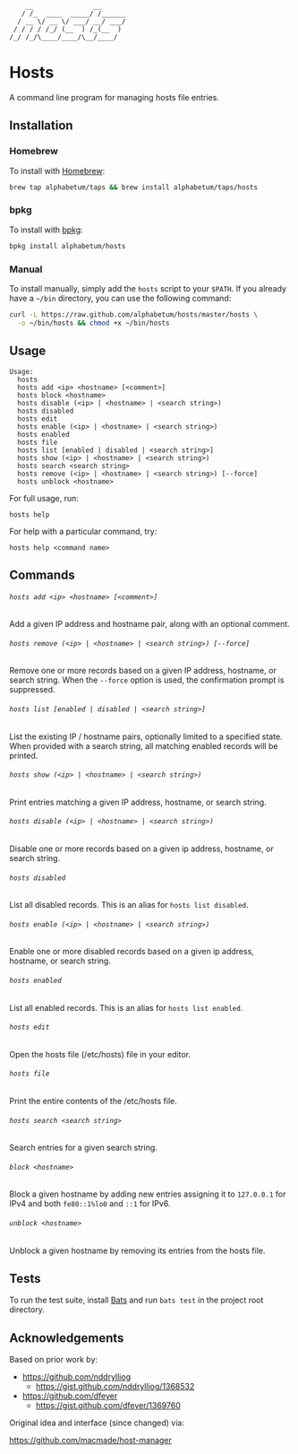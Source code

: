         __               __
       / /_  ____  _____/ /______
      / __ \/ __ \/ ___/ __/ ___/
     / / / / /_/ (__  ) /_(__  )
    /_/ /_/\____/____/\__/____/

# Hosts

A command line program for managing hosts file entries.

## Installation

### Homebrew

To install with [Homebrew](http://brew.sh/):

```bash
brew tap alphabetum/taps && brew install alphabetum/taps/hosts
```

### bpkg

To install with [bpkg](http://www.bpkg.io/):

```bash
bpkg install alphabetum/hosts
```

### Manual

To install manually, simply add the `hosts` script to your `$PATH`. If
you already have a `~/bin` directory, you can use the following command:

```bash
curl -L https://raw.github.com/alphabetum/hosts/master/hosts \
  -o ~/bin/hosts && chmod +x ~/bin/hosts
```

## Usage

```text
Usage:
  hosts
  hosts add <ip> <hostname> [<comment>]
  hosts block <hostname>
  hosts disable (<ip> | <hostname> | <search string>)
  hosts disabled
  hosts edit
  hosts enable (<ip> | <hostname> | <search string>)
  hosts enabled
  hosts file
  hosts list [enabled | disabled | <search string>]
  hosts show (<ip> | <hostname> | <search string>)
  hosts search <search string>
  hosts remove (<ip> | <hostname> | <search string>) [--force]
  hosts unblock <hostname>
```

For full usage, run:

```text
hosts help
```

For help with a particular command, try:

```text
hosts help <command name>
```

## Commands

###### `hosts add <ip> <hostname> [<comment>]`

Add a given IP address and hostname pair, along with an optional comment.

###### `hosts remove (<ip> | <hostname> | <search string>) [--force]`

Remove one or more records based on a given IP address, hostname, or search
string. When the `--force` option is used, the confirmation prompt is
suppressed.

###### `hosts list [enabled | disabled | <search string>]`

List the existing IP / hostname pairs, optionally limited to a specified
state. When provided with a search string, all matching enabled records will
be printed.

###### `hosts show (<ip> | <hostname> | <search string>)`

Print entries matching a given IP address, hostname, or search string.

###### `hosts disable (<ip> | <hostname> | <search string>)`

Disable one or more records based on a given ip address, hostname, or
search string.

###### `hosts disabled`

List all disabled records. This is an alias for `hosts list disabled`.

###### `hosts enable (<ip> | <hostname> | <search string>)`

Enable one or more disabled records based on a given ip address, hostname,
or search string.

###### `hosts enabled`

List all enabled records. This is an alias for `hosts list enabled`.

###### `hosts edit`

Open the hosts file (/etc/hosts) file in your editor.

###### `hosts file`

Print the entire contents of the /etc/hosts file.

###### `hosts search <search string>`

Search entries for a given search string.

###### `block <hostname>`

Block a given hostname by adding new entries assigning it to `127.0.0.1` for
IPv4 and both `fe80::1%lo0` and `::1` for IPv6.

###### `unblock <hostname>`

Unblock a given hostname by removing its entries from the hosts file.

## Tests

To run the test suite, install [Bats](https://github.com/sstephenson/bats) and
run `bats test` in the project root directory.

## Acknowledgements

Based on prior work by:

- https://github.com/nddrylliog
  - https://gist.github.com/nddrylliog/1368532
- https://github.com/dfeyer
  - https://gist.github.com/dfeyer/1369760

Original idea and interface (since changed) via:

https://github.com/macmade/host-manager
